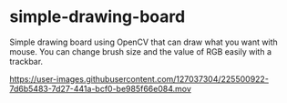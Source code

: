 # simple-drawing-board
Simple drawing board using OpenCV that can draw what you want with mouse.
You can change brush size and the value of RGB easily with a trackbar.

https://user-images.githubusercontent.com/127037304/225500922-7d6b5483-7d27-441a-bcf0-be985f66e084.mov


